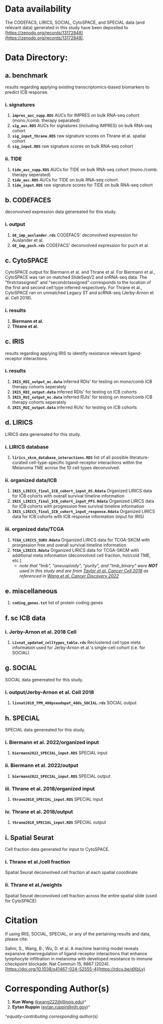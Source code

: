 # Data availability
The CODEFACS, LIRICS, SOCIAL, CytoSPACE, and SPECIAL data (and relevant data) generated in this study have been deposited to [https://zenodo.org/records/13172848](https://zenodo.org/records/13172848).

# Data Directory:
## a. benchmark
results regarding applying existing transcriptomics-based biomarkers to predict ICB response.

### i. signatures
1. **```impres_auc_supp.RDS```**  AUCs for IMPRES on bulk RNA-seq cohort (mono./comb. therapy separated)
2. **```sig_auc.RDS```**          AUCs for signatures (including IMPRES) on bulk RNA-seq cohort
3. **```sig_input_thrane.RDS```** raw signature scores on Thrane et al. spatial cohort
4. **```sig_input.RDS```**        raw signature scores on bulk RNA-seq cohort

### ii. TIDE
1. **```tide_auc_supp.RDS```**    AUCs for TIDE on bulk RNA-seq cohort (mono./comb. therapy seperated)
2. **```tide_auc.RDS```**         AUCs for TIDE on bulk RNA-seq cohort
3. **```tide_input.RDS```**       raw signature scores for TIDE on bulk RNA-seq cohort

## b. CODEFACES
deconvolved expression data genereated for this study. 

### i. output
1. **```GE_imp_auslander.rds```** CODEFACS' deconvolved expression for Auslander et al.
2. **```GE_imp_puch.rds```**      CODEFACS' deconvolved expression for puch et al. 

## c. CytoSPACE
CytoSPACE output for Biermann et al. and Thrane et al. For Biermann et al., CytoSPACE was ran on matched SlideSeqV2 and snRNA-seq data. The "firstctassigned" and "secondctassigned" corresponds to the location of the first and second cell type inferred respectively. For Thrane et al., CytoSPACE ran on unmatched Legacy ST and scRNA-seq (Jerby-Arnon et al. Cell 2018).

### i. results
1. **Biermann et al.**
2. **Thrane et al.**

## c. IRIS
results regarding applying IRIS to identify resistance relevant ligand-receptor interactions.

### i. results
1. **```IRIS_RDI_output_mc.data```** inferred RDIs' for testing on mono/comb ICB therapy cohorts seperately
2. **```IRIS_RDI_output.data```** inferred RDIs' for testing on ICB cohorts
3. **```IRIS_RUI_output_mc.data```** inferred RUIs' for testing on mono/comb ICB therapy cohorts seperately
4. **```IRIS_RUI_output.data```** inferred RUIs' for testing on ICB cohorts

## d. LIRICS
LIRICS data genereated for this study. 

### i. LIRICS database
1. **```lirics_skcm_database_interactions.RDS```** list of all possible literature-curated cell-type-specific ligand-receptor interactions within the Melanoma TME across the 10 cell types deconvolved.

### ii. organized data/ICB
1. **```IRIS_LIRICS_final_ICB_cohort_input_OS.Rdata```** Organized LIRICS data for ICB cohorts with overall survival timeline information
2. **```IRIS_LIRICS_final_ICB_cohort_input_PFS.Rdata```** Organized LIRICS data for ICB cohorts with progression free survival timeline information
3. **```IRIS_LIRICS_final_ICB_cohort_input_response.Rdata```** Organized LIRICS data for ICB cohorts with ICB response information (input for IRIS)

### iii. organized data/TCGA
1. **```TCGA_LIRICS_SURV.Rdata```** Organized LIRICS data for TCGA-SKCM with prorgession free and overall survival timeline information
2. **```TCGA_LIRICS.Rdata```** Organized LIRICS data for TCGA-SKCM with additional meta information (deconvolved cell fraction, hot/cold TME, etc.)
   * *note that "tmb", "aneuoploidy", "purity", and "tmb_binary" were **NOT** used in this study and are from [Taylor et al. Cancer Cell 2018](https://pubmed.ncbi.nlm.nih.gov/29622463/) as referenced in [Wang et al. Cancer Discovery 2022](https://pubmed.ncbi.nlm.nih.gov/34983745/)*

## e. miscellaneous
1. **```coding_genes.txt```** list of protein coding genes

## f. sc ICB data
### i. Jerby-Arnon et al. 2018 Cell
1. **```Livnat_updated_celltypes_table.rds```** Reclustered cell type meta informatoin used for Jerby-Arnon et al.'s single-cell cohort (i.e. for SOCIAL)

## g. SOCIAL
SOCIAL data genereated for this study. 

### i. output/Jerby-Arnon et al. Cell 2018
1. **```livnat2018_TPM_400pseudopat_40ds_SOCIAL.rds```** SOCIAL output

## h. SPECIAL
SPECIAL data genereated for this study. 

### i. Biermann et al. 2022/organized input
1. **```biermann2022_SPECIAL_input.RDS```** SPECIAL input

### ii. Biermann et al. 2022/output
1. **```biermann2022_SPECIAL_input.RDS```** SPECIAL output

### iii. Thrane et al. 2018/organized input
1. **```thrane2018_SPECIAL_input.RDS```** SPECIAL input

### iv. Thrane et al. 2018/output
1. **```thrane2018_SPECIAL_input.RDS```** SPECIAL output

## i. Spatial Seurat
Cell fraction data generated for input to CytoSPACE.

### i. Thrane et al./cell fraction
Spatial Seurat deconvolved cell fraction at each spatial coordinate

### ii. Thrane et al./weights
Spatial Seurat deconvolved cell fraction across the entire spatial slide (used for CytoSPACE)

# Citation
If using IRIS, SOCIAL, SPECIAL, or any of the pertaining results and data, please cite:

Sahni, S., Wang, B., Wu, D. et al. A machine learning model reveals expansive downregulation of ligand-receptor interactions that enhance lymphocyte infiltration in melanoma with developed resistance to immune checkpoint blockade. Nat Commun 15, 8867 (2024). [https://doi.org/10.1038/s41467-024-52555-4](https://rdcu.be/dXbLv)

# Corresponding Author(s)
1. **Kun Wang** (kwang222@illinois.edu)^
2. **Eytan Ruppin** (eytan.ruppin@nih.gov)^

^*equally-contributing corresponding author(s)*
